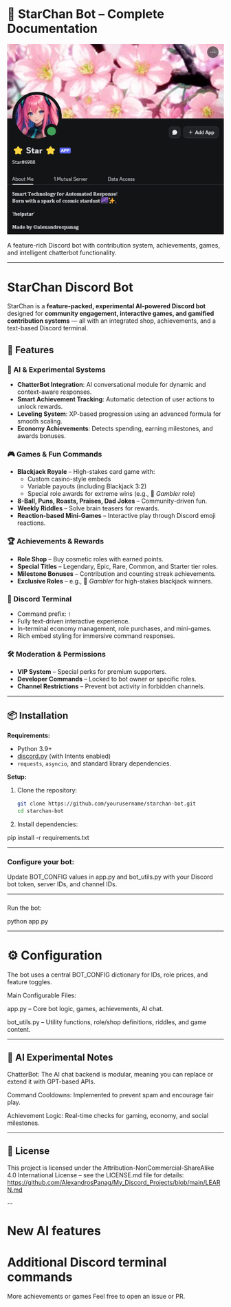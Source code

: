 # 🌟 StarChan Bot – Complete Documentation

![StarChan Logo](https://raw.githubusercontent.com/AlexandrosPanag/My_Discord_Projects/refs/heads/main/STAR/STAR.png)

A feature-rich Discord bot with contribution system, achievements, games, and intelligent chatterbot functionality.

---
# StarChan Discord Bot

StarChan is a **feature-packed, experimental AI-powered Discord bot** designed for **community engagement, interactive games, and gamified contribution systems** — all with an integrated shop, achievements, and a text-based Discord terminal.

## 🚀 Features

### 🤖 AI & Experimental Systems
- **ChatterBot Integration**: AI conversational module for dynamic and context-aware responses.
- **Smart Achievement Tracking**: Automatic detection of user actions to unlock rewards.
- **Leveling System**: XP-based progression using an advanced formula for smooth scaling.
- **Economy Achievements**: Detects spending, earning milestones, and awards bonuses.

### 🎮 Games & Fun Commands
- **Blackjack Royale** – High-stakes card game with:
  - Custom casino-style embeds
  - Variable payouts (including Blackjack 3:2)
  - Special role awards for extreme wins (e.g., 🎲 *Gambler* role)
- **8-Ball, Puns, Roasts, Praises, Dad Jokes** – Community-driven fun.
- **Weekly Riddles** – Solve brain teasers for rewards.
- **Reaction-based Mini-Games** – Interactive play through Discord emoji reactions.

### 🏆 Achievements & Rewards
- **Role Shop** – Buy cosmetic roles with earned points.
- **Special Titles** – Legendary, Epic, Rare, Common, and Starter tier roles.
- **Milestone Bonuses** – Contribution and counting streak achievements.
- **Exclusive Roles** – e.g., 🎲 *Gambler* for high-stakes blackjack winners.

### 💬 Discord Terminal
- Command prefix: `!`
- Fully text-driven interactive experience.
- In-terminal economy management, role purchases, and mini-games.
- Rich embed styling for immersive command responses.

### 🛠️ Moderation & Permissions
- **VIP System** – Special perks for premium supporters.
- **Developer Commands** – Locked to bot owner or specific roles.
- **Channel Restrictions** – Prevent bot activity in forbidden channels.

---

## 📦 Installation

**Requirements:**
- Python 3.9+
- [discord.py](https://github.com/Rapptz/discord.py) (with Intents enabled)
- `requests`, `asyncio`, and standard library dependencies.

**Setup:**
1. Clone the repository:
   ```bash
   git clone https://github.com/yourusername/starchan-bot.git
   cd starchan-bot

2. Install dependencies:

pip install -r requirements.txt

---
### Configure your bot:

Update BOT_CONFIG values in app.py and bot_utils.py with your Discord bot token, server IDs, and channel IDs.

---
###
Run the bot:

python app.py

---
# ⚙️ Configuration

The bot uses a central BOT_CONFIG dictionary for IDs, role prices, and feature toggles.

Main Configurable Files:

app.py – Core bot logic, games, achievements, AI chat.

bot_utils.py – Utility functions, role/shop definitions, riddles, and game content.

---
## 🧠 AI Experimental Notes

ChatterBot: The AI chat backend is modular, meaning you can replace or extend it with GPT-based APIs.

Command Cooldowns: Implemented to prevent spam and encourage fair play.

Achievement Logic: Real-time checks for gaming, economy, and social milestones.

---
## 📜 License

This project is licensed under the Attribution-NonCommercial-ShareAlike 4.0 International License – see the LICENSE.md
 file for details: https://github.com/AlexandrosPanag/My_Discord_Projects/blob/main/LEARN.md


--
# New AI features

# Additional Discord terminal commands

More achievements or games
Feel free to open an issue or PR.
